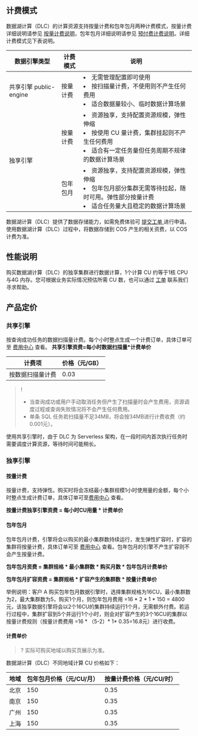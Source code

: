 ## 计费模式
数据湖计算（DLC）的计算资源支持按量计费和包年包月两种计费模式，按量计费详细说明请参见 [按量计费说明](https://cloud.tencent.com/document/product/555/9617)，包年包月详细说明请参见 [预付费计费说明](https://cloud.tencent.com/document/product/555/9618)。详细计费模式见下表说明。

<table>
<thead>
<tr>
<th>数据引擎类型</th>
<th>计费模式</th>
<th>说明</th>	
</tr>
</thead>
<tbody>
<tr>
<td>共享引擎 public-engine</td>
<td>按量计费</td>
<td><li>无需管理配置即可使用<li>按扫描量计费，不使用则不产生任何费用<li>适合数据量较小、临时数据计算场景</td>
</tr>
<tr>
<td rowspan=2>独享引擎</td>
<td>按量计费</td>
<td><li>资源独享，支持配置资源规模，弹性伸缩<li>按使用 CU 量计费，集群挂起则不产生任何费用<li>适合有一定任务量但任务周期不规律的数据计算场景</td>
</tr>
<tr>
<td>包年包月</td>
<td><li>资源独享，支持配置资源规模，弹性伸缩<li>包年包月部分集群无需等待拉起，随时可用。弹性部分按量计费<li>适合任务量大且稳定的数据计算场景</td>
</tr>
</tbody></table>

数据湖计算（DLC）提供了数据存储能力，如需免费体验可 [提交工单 ](https://console.cloud.tencent.com/workorder/category)进行申请。
使用数据湖计算（DLC）过程中，将数据存储到 COS 产生的相关资费，以 COS 计费为准。

## 性能说明
购买数据湖计算（DLC）的独享集群进行数据计算，1个计算 CU 约等于1核 CPU 与4G 内存。您可根据业务实际情况预估所需 CU 数，也可以通过 [工单](https://console.cloud.tencent.com/workorder/category) 联系我们寻求帮助。

## 产品定价
### 共享引擎
按查询成功任务的数据扫描量计费。每个小时整点生成一个计费订单，具体订单可至 [费用中心](https://console.cloud.tencent.com/expense/overview) 查看。
**共享引擎资费=每小时数据扫描量*计费单价**

| 计费项 | 价格（元/GB） | 
|---------|---------|
| 按数据扫描量计费	| 0.03| 

>! 
>- 当查询成功或用户手动取消任务但产生了扫描量时会产生费用，资源调度过程或查询失败情况将不会产生任何费用。
>- 单条 SQL 任务若扫描量不足34MB，将会按34MB进行计费收费（约0.001元）。

使用共享引擎时，由于 DLC 为 Serverless 架构，在一段时间内首次执行任务时需要调度计算资源，等待时间可能稍长。

### 独享引擎
#### 按量计费
按量计费，支持弹性。购买时将会冻结最小集群规模1小时使用量的金额，每个小时整点生成计费订单，具体订单可至[费用中心](https://console.cloud.tencent.com/expense/overview) 查看。

**按量计费独享引擎资费 = 每小时CU用量 * 计费单价**

#### 包年包月
包年包月计费，引擎将会以购买的最小集群数持续运行，发生弹性扩容时，扩容的集群将按量计费，具体订单可至 [费用中心](https://console.cloud.tencent.com/expense/overview) 查看。包年包月的引擎不产生扩容则不会产生按量计费。

**包年包月资费 = 集群规格 * 最小集群数 * 购买月数 * 包年包月计费单价**

**包年包月扩容资费 = 集群规格 * 扩容产生的集群数 * 按量计费单价**

举例说明：客户 A 购买包年包月数据引擎时，选择集群规格为16CU，最小集群数为2，最大集群数为5，购买1个月，则包年包月费用 =16 * 2 * 1 * 150 = 4800元，该独享数据引擎将会以2个16CU的集群持续运行1个月，无需额外付费。若运行过程中，集群扩容到5个并运行1个小时，则会对扩容产生的3个16CU的集群以按量计费规则（按量计费费用 =16 * （5-2）* 1* 0.35=16.8元）进行收费。


#### 计费单价
>? 实际可购买地域以购买页展示为准。

数据湖计算（DLC）不同地域计算 CU 价格如下：

| 地域 | 包年包月价格（元/CU/月） | 按量计费价格（元/CU/时） |
|---------|---------|---------|
| 北京	| 150	| 0.35| 
| 南京	| 150	| 0.35| 
| 广州	| 150	| 0.35| 
| 上海	| 150	| 0.35| 
